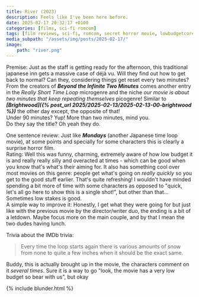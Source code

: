 ```yaml
---
title: River (2023)
description: Feels like I've been here before.
date: 2025-02-17 20:32:17 +0100
categories: [films, sci-fi romcom]
tags: [film reviews, sci-fi, romcom, secret horror movie, lowbudgetcore, time shenanigans, accurate portrayal of another country, vacationsploitation, folk horror, haunted-housesploitation, what the hell was that, they say the title]
media_subpath: "/assets/img/posts/2025-02-17/"
image:
    path: "river.png"
---
```

<span class="reviewsection">Premise:</span> Just as the staff is getting ready for the afternoon, this traditional japanese inn gets a massive case of déjà vu. Will they find out how to get back to normal? Can they, considering things get reset every two minutes?<br/>From the creators of ***Beyond the Infinite Two Minutes*** comes another entry in the *Really Short Time Loop* microgenre and the niche *our movie is about two minutes that keep repeating themselves* picogenre! Similar to ***[Brightwood]({% post_url 2025/2025-02-13/2025-02-13-00-brightwood %})*** the other day except, the opposite of that!<br/>
<span class="reviewsection">Under 90 minutes?</span> Yup! More than two minutes, mind you.<br/>
<span class="reviewsection">Do they say the title?</span> Oh yeah they do.

<span class="reviewsection">One sentence review:</span> Just like ***Mondays*** (another Japanese time loop movie), at some points and specially for some characters this is clearly a surprise horror film.<br/>
<span class="reviewsection">Rating:</span> Well this was funny, charming, extremely aware of how low budget it is and really really silly and overacted at times - which can be good when you know that's what's their aiming for. It also has something cool over most movies on this genre: people get what's going on *really quickly* so you get to the good stuff earlier. That's quite refreshing! I wouldn't have minded spending a bit more of time with some characters as opposed to "quick, let's all go here to show this is a single shot!", but other than that... Sometimes low stakes is good.<br/>
<span class="reviewsection">A simple way to improve it:</span> Honestly, I get what they were going for but just like with the previous movie by the director/writer duo, the ending is a bit of a letdown. Maybe focus more on the main couple, and by that I mean the two dudes having lunch.

<span class="reviewsection">Trivia about the IMDb trivia:</span>
> Every time the loop starts again there is various amounts of snow from none to quite a few inches when it should be the exact same.

Buddy, this is actually brought up in the movie, the characters comment on it *several times*. Sure it is a way to go "look, the movie has a very low budget so bear with us", but okay

{% include blunder.html %}